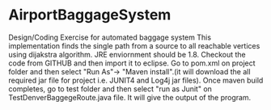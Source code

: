 # AirportBaggageSystem
Design/Coding Exercise for automated baggage system
This implementation finds the single path from a source to all reachable vertices using dijakstra algorithm.
JRE enviornment should be 1.8.
Checkout the code from GITHUB and then import it to eclipse.
Go to pom.xml on project folder and then select "Run As"-> "Maven install".(it will download the all required jar file for project i.e. JUNIT4 and Log4j jar files).
Once maven build completes, go to test folder and then select "run as Junit" on TestDenverBaggegeRoute.java file. It will give the output of the program.
